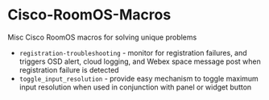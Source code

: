 # Cisco-RoomOS-Macros
Misc Cisco RoomOS macros for solving unique problems

* `registration-troubleshooting` - monitor for registration failures, and triggers OSD alert, cloud logging, and Webex space message post when registration failure is detected
* `toggle_input_resolution` - provide easy mechanism to toggle maximum input resolution when used in conjunction with panel or widget button